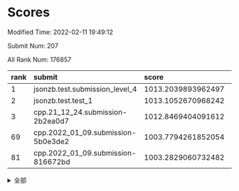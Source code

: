 # Scores

Modified Time: 2022-02-11 19:49:12

Submit Num: 207

All Rank Num: 176857

| rank |               submit               |       score        |       sigma        | pk_num |
| :--- | :--------------------------------- | :----------------- | :----------------- | :----- |
| 1    | jsonzb.test.submission_level_4     | 1013.2039893962497 | 0.803329011605613  | 3421   |
| 2    | jsonzb.test.test_1                 | 1013.1052670968242 | 0.8313420500159259 | 3409   |
| 3    | cpp.21_12_24.submission-2b2ea0d7   | 1012.8469404091612 | 0.7749450695123135 | 3417   |
| 69   | cpp.2022_01_09.submission-5b0e3de2 | 1003.7794261852054 | 0.7149972672239211 | 3417   |
| 81   | cpp.2022_01_09.submission-816672bd | 1003.2829060732482 | 0.7218992611848671 | 3410   |


<details>
<summary>全部</summary>

| rank |                 submit                 |       score        |       sigma        | pk_num |
| :--- | :------------------------------------- | :----------------- | :----------------- | :----- |
| 1    | jsonzb.test.submission_level_4         | 1013.2039893962497 | 0.803329011605613  | 3421   |
| 2    | jsonzb.test.test_1                     | 1013.1052670968242 | 0.8313420500159259 | 3409   |
| 3    | cpp.21_12_24.submission-2b2ea0d7       | 1012.8469404091612 | 0.7749450695123135 | 3417   |
| 4    | gobigger.level_3.submission_level_3_38 | 1011.3739193762511 | 0.7780788731741222 | 3415   |
| 5    | gobigger.level_3.submission_level_3_27 | 1011.1874152475322 | 0.7773815561539056 | 3413   |
| 6    | gobigger.level_3.submission_level_3_9  | 1011.0365140981404 | 0.7595822766550324 | 3417   |
| 7    | gobigger.level_3.submission_level_3_23 | 1010.9837753876268 | 0.7713597599106111 | 3416   |
| 8    | gobigger.level_3.submission_level_3_20 | 1010.9483255342467 | 0.7801498445447431 | 3415   |
| 9    | gobigger.level_3.submission_level_3_26 | 1010.9229473664974 | 0.7618996537721492 | 3411   |
| 10   | gobigger.level_3.submission_level_3_48 | 1010.9116759405139 | 0.7683062419379779 | 3416   |
| 11   | gobigger.level_3.submission_level_3_30 | 1010.8854745819363 | 0.7540321353693606 | 3419   |
| 12   | gobigger.level_3.submission_level_3_13 | 1010.8760540876549 | 0.7849507861872361 | 3417   |
| 13   | gobigger.level_3.submission_level_3_16 | 1010.815655833314  | 0.7582374503720647 | 3422   |
| 14   | gobigger.level_3.submission_level_3_40 | 1010.7730779801228 | 0.7577386726350545 | 3422   |
| 15   | gobigger.level_3.submission_level_3_41 | 1010.7714188011031 | 0.7705793363585248 | 3417   |
| 16   | gobigger.level_3.submission_level_3_15 | 1010.7623102797106 | 0.7713362952799415 | 3423   |
| 17   | gobigger.level_3.submission_level_3_36 | 1010.698058172741  | 0.7847090999137991 | 3418   |
| 18   | gobigger.level_3.submission_level_3_11 | 1010.5789498358074 | 0.7616669353539653 | 3419   |
| 19   | gobigger.level_3.submission_level_3_43 | 1010.4712912290269 | 0.7811440969650578 | 3420   |
| 20   | gobigger.level_3.submission_level_3_42 | 1010.4584574441096 | 0.7687686838418887 | 3415   |
| 21   | gobigger.level_3.submission_level_3_32 | 1010.4390518942014 | 0.771312778482377  | 3418   |
| 22   | gobigger.level_3.submission_level_3_4  | 1010.4176337821257 | 0.7662079561751896 | 3420   |
| 23   | gobigger.level_3.submission_level_3_6  | 1010.4161672615185 | 0.7590952857440235 | 3421   |
| 24   | gobigger.level_3.submission_level_3_29 | 1010.3225515659801 | 0.7648637880364912 | 3416   |
| 25   | gobigger.level_3.submission_level_3_10 | 1010.3220162926143 | 0.741639957635136  | 3418   |
| 26   | gobigger.level_3.submission_level_3_28 | 1010.2724935183967 | 0.7809446360298524 | 3419   |
| 27   | gobigger.level_3.submission_level_3_39 | 1010.1900598095757 | 0.7499684529952725 | 3419   |
| 28   | gobigger.level_3.submission_level_3_3  | 1010.1776470281455 | 0.7462937271792474 | 3411   |
| 29   | gobigger.level_3.submission_level_3_31 | 1010.1082705305257 | 0.7499928989922168 | 3410   |
| 30   | gobigger.level_3.submission_level_3_24 | 1010.0973298008595 | 0.739753125294148  | 3414   |
| 31   | gobigger.level_3.submission_level_3_46 | 1010.0827882484119 | 0.7458116561311288 | 3412   |
| 32   | gobigger.level_3.submission_level_3_1  | 1009.7402614973948 | 0.7572290240952172 | 3423   |
| 33   | gobigger.level_3.submission_level_3_12 | 1009.6055323281173 | 0.7750596646906468 | 3417   |
| 34   | gobigger.level_3.submission_level_3_8  | 1009.5519569033173 | 0.7598503941360841 | 3414   |
| 35   | gobigger.level_3.submission_level_3_0  | 1009.547470744046  | 0.760685302172763  | 3419   |
| 36   | gobigger.level_3.submission_level_3_5  | 1009.4848363721405 | 0.762811305297435  | 3420   |
| 37   | gobigger.level_3.submission_level_3_19 | 1009.47728883046   | 0.7750861033506814 | 3413   |
| 38   | gobigger.level_3.submission_level_3_25 | 1009.4745463338953 | 0.7716292114698622 | 3418   |
| 39   | gobigger.level_3.submission_level_3_35 | 1009.4366407902487 | 0.7481919564079039 | 3415   |
| 40   | gobigger.level_3.submission_level_3_21 | 1009.4196069670645 | 0.7606711869091886 | 3414   |
| 41   | gobigger.level_3.submission_level_3_33 | 1009.4095970586608 | 0.7484728664563887 | 3413   |
| 42   | gobigger.level_3.submission_level_3_22 | 1009.2567607807935 | 0.7474776754374244 | 3416   |
| 43   | gobigger.level_3.submission_level_3_44 | 1009.1752107234412 | 0.7567587652986686 | 3416   |
| 44   | gobigger.level_3.submission_level_3_14 | 1009.1291965105007 | 0.770245907088634  | 3421   |
| 45   | gobigger.level_3.submission_level_3_18 | 1009.0404323438396 | 0.7433021957320947 | 3414   |
| 46   | gobigger.level_3.submission_level_3_2  | 1008.9822098430004 | 0.7452612200594511 | 3415   |
| 47   | gobigger.level_3.submission_level_3_47 | 1008.9786914334593 | 0.7517142844912537 | 3420   |
| 48   | gobigger.level_3.submission_level_3_17 | 1008.7726629405524 | 0.7510043076436366 | 3424   |
| 49   | gobigger.level_3.submission_level_3_45 | 1008.5809299154164 | 0.7567001566437005 | 3420   |
| 50   | gobigger.level_3.submission_level_3_7  | 1008.4555855226133 | 0.7296825912127559 | 3414   |
| 51   | gobigger.level_3.submission_level_3_34 | 1008.4417993518539 | 0.7577075336087797 | 3425   |
| 52   | gobigger.level_3.submission_level_3_49 | 1008.3796502768233 | 0.7235820382925369 | 3418   |
| 53   | gobigger.level_3.submission_level_3_37 | 1007.9971168093748 | 0.727188234096012  | 3412   |
| 54   | gobigger.level_1.submission_level_1_15 | 1004.776963831253  | 0.7155959914381864 | 3420   |
| 55   | gobigger.level_1.submission_level_1_39 | 1004.5716428331988 | 0.7216477647093652 | 3416   |
| 56   | gobigger.level_1.submission_level_1_23 | 1004.5098942235293 | 0.7223359161861806 | 3415   |
| 57   | gobigger.level_1.submission_level_1_47 | 1004.4913543080946 | 0.73230552649166   | 3412   |
| 58   | gobigger.level_1.submission_level_1_4  | 1004.4778686006383 | 0.7224970142753853 | 3415   |
| 59   | gobigger.level_1.submission_level_1_21 | 1004.4518069346522 | 0.7163365508733672 | 3414   |
| 60   | gobigger.level_1.submission_level_1_30 | 1004.4424438507516 | 0.7054161333104227 | 3422   |
| 61   | gobigger.level_1.submission_level_1_6  | 1004.2127692436968 | 0.7161940342323573 | 3425   |
| 62   | gobigger.level_1.submission_level_1_37 | 1004.1605058131752 | 0.7256432987183031 | 3412   |
| 63   | gobigger.level_1.submission_level_1_29 | 1004.1496254336881 | 0.7209117118381574 | 3421   |
| 64   | gobigger.level_1.submission_level_1_36 | 1004.1491710146155 | 0.7125246340318426 | 3420   |
| 65   | gobigger.level_1.submission_level_1_35 | 1004.0551036318609 | 0.7182925157356816 | 3415   |
| 66   | gobigger.level_1.submission_level_1_26 | 1004.0296287340284 | 0.7203948282593748 | 3421   |
| 67   | gobigger.level_1.submission_level_1_44 | 1003.893848774586  | 0.7101791451359204 | 3414   |
| 68   | gobigger.level_1.submission_level_1_10 | 1003.8579893514315 | 0.7175380666542414 | 3419   |
| 69   | cpp.2022_01_09.submission-5b0e3de2     | 1003.7794261852054 | 0.7149972672239211 | 3417   |
| 70   | gobigger.level_1.submission_level_1_49 | 1003.7553366851683 | 0.7160793861870156 | 3420   |
| 71   | gobigger.level_1.submission_level_1_34 | 1003.7397763114736 | 0.7303522738722867 | 3419   |
| 72   | gobigger.level_1.submission_level_1_38 | 1003.6407735357502 | 0.7247457131489525 | 3419   |
| 73   | gobigger.level_1.submission_level_1_1  | 1003.5359713431745 | 0.7176383028738135 | 3415   |
| 74   | gobigger.level_1.submission_level_1_24 | 1003.4863213775005 | 0.7096363627541632 | 3416   |
| 75   | gobigger.level_1.submission_level_1_8  | 1003.4833389719549 | 0.7227341062723938 | 3417   |
| 76   | gobigger.level_1.submission_level_1_20 | 1003.4552881779441 | 0.7186965163844797 | 3420   |
| 77   | gobigger.level_1.submission_level_1_45 | 1003.3783445967815 | 0.712623900821615  | 3415   |
| 78   | gobigger.level_1.submission_level_1_41 | 1003.3647864323978 | 0.7135938856246128 | 3417   |
| 79   | gobigger.level_1.submission_level_1_22 | 1003.3252952696682 | 0.718613020997085  | 3409   |
| 80   | gobigger.level_1.submission_level_1_33 | 1003.3101319950457 | 0.7208898322839014 | 3422   |
| 81   | cpp.2022_01_09.submission-816672bd     | 1003.2829060732482 | 0.7218992611848671 | 3410   |
| 82   | gobigger.level_1.submission_level_1_18 | 1003.2767342918323 | 0.7230753797231084 | 3422   |
| 83   | gobigger.level_1.submission_level_1_43 | 1003.2572077381146 | 0.7167814737619335 | 3416   |
| 84   | gobigger.level_1.submission_level_1_48 | 1003.2112596024418 | 0.7219967695387626 | 3419   |
| 85   | gobigger.level_1.submission_level_1_14 | 1003.1784028446478 | 0.7221315865187191 | 3416   |
| 86   | gobigger.level_1.submission_level_1_9  | 1003.1655572686777 | 0.7220741397444943 | 3421   |
| 87   | gobigger.level_1.submission_level_1_46 | 1003.1182647163316 | 0.7189712287594802 | 3421   |
| 88   | gobigger.level_1.submission_level_1_0  | 1003.0869763586627 | 0.7162680385497431 | 3415   |
| 89   | gobigger.level_1.submission_level_1_19 | 1002.9880912289373 | 0.7117496057876751 | 3419   |
| 90   | gobigger.level_1.submission_level_1_5  | 1002.9755425242541 | 0.7231618822448727 | 3421   |
| 91   | gobigger.level_1.submission_level_1_27 | 1002.9334041297084 | 0.7203776847171266 | 3418   |
| 92   | gobigger.level_1.submission_level_1_31 | 1002.9307913308406 | 0.7176680766355154 | 3412   |
| 93   | gobigger.level_1.submission_level_1_3  | 1002.9159050680101 | 0.7051223819396611 | 3417   |
| 94   | gobigger.level_1.submission_level_1_32 | 1002.8425434407188 | 0.7247412195502576 | 3418   |
| 95   | gobigger.level_1.submission_level_1_16 | 1002.8176305125024 | 0.7204939165541875 | 3419   |
| 96   | gobigger.level_1.submission_level_1_2  | 1002.7622525103372 | 0.7121808306075744 | 3423   |
| 97   | gobigger.level_1.submission_level_1_42 | 1002.7452025071614 | 0.7105820183685413 | 3414   |
| 98   | gobigger.level_1.submission_level_1_17 | 1002.7001393366432 | 0.7258681005084948 | 3419   |
| 99   | gobigger.level_1.submission_level_1_25 | 1002.6738727068873 | 0.7177007753006415 | 3418   |
| 100  | gobigger.level_1.submission_level_1_13 | 1002.298597122921  | 0.7162239153915373 | 3422   |
| 101  | gobigger.level_1.submission_level_1_28 | 1002.2628302357492 | 0.7017989327352476 | 3416   |
| 102  | gobigger.level_1.submission_level_1_11 | 1002.244109164461  | 0.7148333404744248 | 3417   |
| 103  | gobigger.level_1.submission_level_1_40 | 1001.9264951175492 | 0.7217394066312671 | 3419   |
| 104  | gobigger.level_1.submission_level_1_7  | 1001.8509082259477 | 0.7114019675177264 | 3416   |
| 105  | gobigger.level_1.submission_level_1_12 | 1001.1546523409847 | 0.7125825933128843 | 3416   |
| 106  | gobigger.random.submission_random_7    | 997.7288768910871  | 0.7091416431867122 | 3421   |
| 107  | gobigger.random.submission_random_29   | 997.5184761562042  | 0.7115564406904731 | 3416   |
| 108  | gobigger.random.submission_random_24   | 997.1740826417783  | 0.69281040042945   | 3417   |
| 109  | gobigger.random.submission_random_18   | 996.9760392344413  | 0.704428823073006  | 3419   |
| 110  | gobigger.random.submission_random_27   | 996.9721173282479  | 0.7148977020738363 | 3412   |
| 111  | gobigger.random.submission_random_6    | 996.7882350593235  | 0.7248443681973086 | 3411   |
| 112  | gobigger.random.submission_random_34   | 996.6688585755552  | 0.7048123668707769 | 3416   |
| 113  | gobigger.random.submission_random_8    | 996.6167239434371  | 0.7158757297619429 | 3417   |
| 114  | gobigger.random.submission_random_39   | 996.6114024424579  | 0.7058120430264292 | 3410   |
| 115  | gobigger.random.submission_random_49   | 996.6036931959421  | 0.7114453013350398 | 3418   |
| 116  | gobigger.random.submission_random_4    | 996.5510193545584  | 0.7139679474793085 | 3420   |
| 117  | gobigger.random.submission_random_2    | 996.5401946745345  | 0.7197020994402309 | 3419   |
| 118  | gobigger.random.submission_random_45   | 996.4941138496854  | 0.7278765025835553 | 3415   |
| 119  | gobigger.random.submission_random_48   | 996.4054417545781  | 0.7051688649445466 | 3416   |
| 120  | gobigger.random.submission_random_0    | 996.2249308868511  | 0.7223122480203992 | 3419   |
| 121  | gobigger.random.submission_random_32   | 996.2173920433702  | 0.7136221448764672 | 3423   |
| 122  | gobigger.random.submission_random_10   | 996.203060722493   | 0.7228248196146395 | 3422   |
| 123  | gobigger.random.submission_random_17   | 996.1794557897854  | 0.7152125796311067 | 3416   |
| 124  | gobigger.random.submission_random_23   | 996.1623268244783  | 0.7079382060534825 | 3416   |
| 125  | gobigger.random.submission_random_5    | 996.1242668680214  | 0.7066236386721895 | 3418   |
| 126  | gobigger.random.submission_random_38   | 996.0925800877717  | 0.7031465219362502 | 3422   |
| 127  | gobigger.random.submission_random_16   | 996.0919597345643  | 0.7052652903521951 | 3415   |
| 128  | gobigger.random.submission_random_3    | 996.0815090851466  | 0.7098115412024978 | 3421   |
| 129  | gobigger.random.submission_random_30   | 996.066803515922   | 0.7107116151513563 | 3412   |
| 130  | gobigger.random.submission_random_19   | 996.0558414698964  | 0.7106598797087569 | 3418   |
| 131  | gobigger.random.submission_random_25   | 996.0036455103029  | 0.7043703570369896 | 3420   |
| 132  | gobigger.random.submission_random_33   | 995.9409409402307  | 0.7050650286894585 | 3421   |
| 133  | gobigger.random.submission_random_42   | 995.8128941026959  | 0.7028141136614746 | 3413   |
| 134  | gobigger.random.submission_random_9    | 995.8080824416717  | 0.701016143530937  | 3421   |
| 135  | gobigger.random.submission_random_21   | 995.7717542786021  | 0.7093301523047243 | 3412   |
| 136  | gobigger.random.submission_random_35   | 995.7377394336927  | 0.7139816789891271 | 3419   |
| 137  | gobigger.random.submission_random_37   | 995.715219976026   | 0.7219941325005608 | 3419   |
| 138  | gobigger.random.submission_random_11   | 995.7101982643189  | 0.712775840578678  | 3419   |
| 139  | gobigger.random.submission_random_13   | 995.6935840442504  | 0.7162919176187773 | 3412   |
| 140  | gobigger.random.submission_random_12   | 995.6701875799969  | 0.7098954266130917 | 3418   |
| 141  | gobigger.random.submission_random_31   | 995.6126481541421  | 0.7186429554578037 | 3422   |
| 142  | gobigger.random.submission_random_43   | 995.5915554233334  | 0.7197406483508887 | 3419   |
| 143  | gobigger.random.submission_random_36   | 995.509935255407   | 0.7052344628088113 | 3421   |
| 144  | gobigger.random.submission_random_15   | 995.438880272749   | 0.7073203318566373 | 3415   |
| 145  | gobigger.random.submission_random_26   | 995.4376843685756  | 0.7034869659686902 | 3419   |
| 146  | gobigger.random.submission_random_28   | 995.3810915127266  | 0.716186605060366  | 3416   |
| 147  | gobigger.random.submission_random_20   | 995.3598771941292  | 0.7070948404022956 | 3424   |
| 148  | gobigger.random.submission_random_47   | 995.3340720504052  | 0.71070323109431   | 3417   |
| 149  | gobigger.random.submission_random_14   | 995.0750768511425  | 0.711825156207383  | 3417   |
| 150  | gobigger.random.submission_random_44   | 995.0336089876076  | 0.7131164052635148 | 3418   |
| 151  | gobigger.random.submission_random_46   | 994.9378218995424  | 0.7292787174100966 | 3416   |
| 152  | gobigger.random.submission_random_41   | 994.9120229865953  | 0.7324231908871327 | 3418   |
| 153  | gobigger.random.submission_random_40   | 994.7029689410796  | 0.7207653847993482 | 3415   |
| 154  | gobigger.random.submission_random_22   | 994.4387930856288  | 0.7227890923501243 | 3418   |
| 155  | gobigger.random.submission_random_1    | 993.7767681047247  | 0.7135156971956488 | 3416   |
| 156  | gobigger.level_2.submission_level_2_18 | 993.4902097819112  | 0.737030836872344  | 3421   |
| 157  | gobigger.level_2.submission_level_2_13 | 993.1834651712096  | 0.7401225786521941 | 3424   |
| 158  | gobigger.level_2.submission_level_2_38 | 993.1717195919315  | 0.7428684149785746 | 3417   |
| 159  | gobigger.level_2.submission_level_2_21 | 993.151113287799   | 0.7164925554134408 | 3412   |
| 160  | gobigger.level_2.submission_level_2_36 | 993.1509993530128  | 0.737530777071101  | 3417   |
| 161  | gobigger.level_2.submission_level_2_27 | 992.9665267828776  | 0.7357328730441633 | 3416   |
| 162  | gobigger.level_2.submission_level_2_49 | 992.9270756259423  | 0.7455118993456936 | 3416   |
| 163  | gobigger.level_2.submission_level_2_24 | 992.8646165752506  | 0.7322178485470386 | 3416   |
| 164  | gobigger.level_2.submission_level_2_45 | 992.8612832560835  | 0.7372020490186783 | 3423   |
| 165  | gobigger.level_2.submission_level_2_14 | 992.7502203948462  | 0.7318609992436097 | 3426   |
| 166  | gobigger.level_2.submission_level_2_30 | 992.6589849293218  | 0.7377042478456194 | 3416   |
| 167  | gobigger.level_2.submission_level_2_4  | 992.6541803671554  | 0.7532064056964431 | 3413   |
| 168  | gobigger.level_2.submission_level_2_8  | 992.5798444956692  | 0.7575349179563707 | 3415   |
| 169  | gobigger.level_2.submission_level_2_31 | 992.4447353186121  | 0.7451938188174583 | 3417   |
| 170  | gobigger.level_2.submission_level_2_16 | 992.3110779471276  | 0.7464918903293455 | 3418   |
| 171  | gobigger.level_2.submission_level_2_12 | 992.2711911853984  | 0.7363711476883167 | 3416   |
| 172  | gobigger.level_2.submission_level_2_6  | 992.2239304263895  | 0.7460169370192681 | 3415   |
| 173  | gobigger.level_2.submission_level_2_35 | 992.1950542793059  | 0.7620561334447471 | 3419   |
| 174  | gobigger.level_2.submission_level_2_29 | 992.1768368580796  | 0.7438085363907209 | 3418   |
| 175  | gobigger.level_2.submission_level_2_22 | 992.1682509568997  | 0.7521356419236941 | 3412   |
| 176  | gobigger.level_2.submission_level_2_19 | 992.164006180048   | 0.7591913007215558 | 3426   |
| 177  | gobigger.level_2.submission_level_2_1  | 992.0417284598515  | 0.7401202861529661 | 3413   |
| 178  | gobigger.level_2.submission_level_2_32 | 992.0105296150961  | 0.7418440593059065 | 3419   |
| 179  | gobigger.level_2.submission_level_2_37 | 991.9718698807601  | 0.7518983414162826 | 3421   |
| 180  | gobigger.level_2.submission_level_2_48 | 991.9663386360604  | 0.7321274716489514 | 3420   |
| 181  | gobigger.level_2.submission_level_2_40 | 991.9663077914341  | 0.7593942339148742 | 3414   |
| 182  | gobigger.level_2.submission_level_2_34 | 991.9326541458777  | 0.7367546313514216 | 3418   |
| 183  | gobigger.level_2.submission_level_2_2  | 991.8207570403916  | 0.7560654173710057 | 3420   |
| 184  | gobigger.level_2.submission_level_2_5  | 991.8155993330771  | 0.7679630969723149 | 3420   |
| 185  | gobigger.level_2.submission_level_2_20 | 991.7650128108495  | 0.7412644771116541 | 3417   |
| 186  | gobigger.level_2.submission_level_2_41 | 991.7137201990467  | 0.753229918484212  | 3419   |
| 187  | gobigger.level_2.submission_level_2_44 | 991.7038991496214  | 0.7504674812892252 | 3422   |
| 188  | gobigger.level_2.submission_level_2_25 | 991.5047719627031  | 0.7545729772982442 | 3424   |
| 189  | gobigger.level_2.submission_level_2_43 | 991.4977867055003  | 0.7609705810078482 | 3422   |
| 190  | gobigger.level_2.submission_level_2_26 | 991.4674042229744  | 0.7454467389358401 | 3418   |
| 191  | gobigger.level_2.submission_level_2_15 | 991.4636064563022  | 0.7472448764832831 | 3422   |
| 192  | gobigger.level_2.submission_level_2_47 | 991.4161880817647  | 0.7531776239432366 | 3417   |
| 193  | gobigger.level_2.submission_level_2_7  | 991.4158842547716  | 0.7468780441767827 | 3421   |
| 194  | gobigger.level_2.submission_level_2_23 | 991.3842381802154  | 0.7624225767891887 | 3421   |
| 195  | gobigger.level_2.submission_level_2_42 | 991.3197492787763  | 0.7778769790675955 | 3421   |
| 196  | gobigger.level_2.submission_level_2_46 | 991.280120647953   | 0.7497469066635174 | 3415   |
| 197  | gobigger.level_2.submission_level_2_11 | 991.2601064083037  | 0.7565290442468637 | 3418   |
| 198  | gobigger.level_2.submission_level_2_17 | 991.2239451693364  | 0.7486647104404531 | 3421   |
| 199  | gobigger.level_2.submission_level_2_39 | 991.2095463717693  | 0.7673550691392182 | 3416   |
| 200  | gobigger.level_2.submission_level_2_33 | 991.2065056291009  | 0.76508623922965   | 3414   |
| 201  | gobigger.level_2.submission_level_2_28 | 991.1732582570193  | 0.7658607023997299 | 3416   |
| 202  | gobigger.level_2.submission_level_2_10 | 991.074117534037   | 0.7640303827107409 | 3415   |
| 203  | gobigger.level_2.submission_level_2_9  | 990.9312450249024  | 0.7366753246131242 | 3418   |
| 204  | gobigger.level_2.submission_level_2_3  | 990.6048327264123  | 0.7521674535906272 | 3414   |
| 205  | gobigger.level_2.submission_level_2_0  | 989.882157093057   | 0.7528467581176393 | 3415   |
| 206  | gobigger.none.submission_none_0        | 977.1154824044631  | 1.3170826806875064 | 3425   |
| 207  | gobigger.none.submission_none_1        | 977.1136862573471  | 1.3203824635710564 | 3416   |

</details>